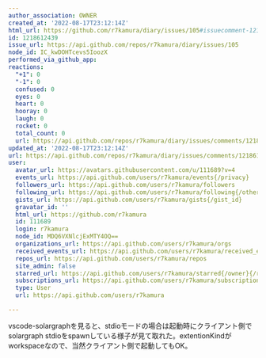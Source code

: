 ```yaml
---
author_association: OWNER
created_at: '2022-08-17T23:12:14Z'
html_url: https://github.com/r7kamura/diary/issues/105#issuecomment-1218612439
id: 1218612439
issue_url: https://api.github.com/repos/r7kamura/diary/issues/105
node_id: IC_kwDOHTcevs5IoozX
performed_via_github_app: 
reactions:
  "+1": 0
  "-1": 0
  confused: 0
  eyes: 0
  heart: 0
  hooray: 0
  laugh: 0
  rocket: 0
  total_count: 0
  url: https://api.github.com/repos/r7kamura/diary/issues/comments/1218612439/reactions
updated_at: '2022-08-17T23:12:14Z'
url: https://api.github.com/repos/r7kamura/diary/issues/comments/1218612439
user:
  avatar_url: https://avatars.githubusercontent.com/u/111689?v=4
  events_url: https://api.github.com/users/r7kamura/events{/privacy}
  followers_url: https://api.github.com/users/r7kamura/followers
  following_url: https://api.github.com/users/r7kamura/following{/other_user}
  gists_url: https://api.github.com/users/r7kamura/gists{/gist_id}
  gravatar_id: ''
  html_url: https://github.com/r7kamura
  id: 111689
  login: r7kamura
  node_id: MDQ6VXNlcjExMTY4OQ==
  organizations_url: https://api.github.com/users/r7kamura/orgs
  received_events_url: https://api.github.com/users/r7kamura/received_events
  repos_url: https://api.github.com/users/r7kamura/repos
  site_admin: false
  starred_url: https://api.github.com/users/r7kamura/starred{/owner}{/repo}
  subscriptions_url: https://api.github.com/users/r7kamura/subscriptions
  type: User
  url: https://api.github.com/users/r7kamura

---
```

vscode-solargraphを見ると、stdioモードの場合は起動時にクライアント側でsolargraph stdioをspawnしている様子が見て取れた。extentionKindがworkspaceなので、当然クライアント側で起動してもOK。